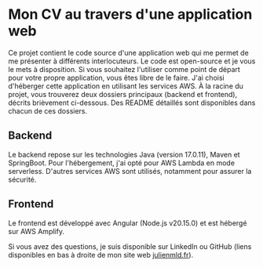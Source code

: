 # Mon CV au travers d'une application web

Ce projet contient le code source d'une application web qui me permet de me présenter à différents interlocuteurs. Le code est open-source et je vous le mets à disposition. Si vous souhaitez l'utiliser comme point de départ pour votre propre application, vous êtes libre de le faire. J'ai choisi d'héberger cette application en utilisant les services AWS. À la racine du projet, vous trouverez deux dossiers principaux (backend et frontend), décrits brièvement ci-dessous. Des README détaillés sont disponibles dans chacun de ces dossiers.

## Backend

Le backend repose sur les technologies Java (version 17.0.11), Maven et SpringBoot. Pour l'hébergement, j'ai opté pour AWS Lambda en mode serverless. D'autres services AWS sont utilisés, notamment pour assurer la sécurité.

## Frontend

Le frontend est développé avec Angular (Node.js v20.15.0) et est hébergé sur AWS Amplify.

Si vous avez des questions, je suis disponible sur LinkedIn ou GitHub (liens disponibles en bas à droite de mon site web [julienmld.fr](https://julienmld.fr)).
